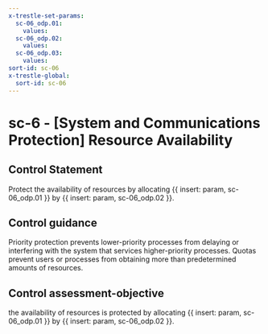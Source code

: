 ```yaml
---
x-trestle-set-params:
  sc-06_odp.01:
    values:
  sc-06_odp.02:
    values:
  sc-06_odp.03:
    values:
sort-id: sc-06
x-trestle-global:
  sort-id: sc-06
---
```


# sc-6 - \[System and Communications Protection\] Resource Availability

## Control Statement

Protect the availability of resources by allocating {{ insert: param, sc-06_odp.01 }} by {{ insert: param, sc-06_odp.02 }}.

## Control guidance

Priority protection prevents lower-priority processes from delaying or interfering with the system that services higher-priority processes. Quotas prevent users or processes from obtaining more than predetermined amounts of resources.

## Control assessment-objective

the availability of resources is protected by allocating {{ insert: param, sc-06_odp.01 }} by {{ insert: param, sc-06_odp.02 }}.
